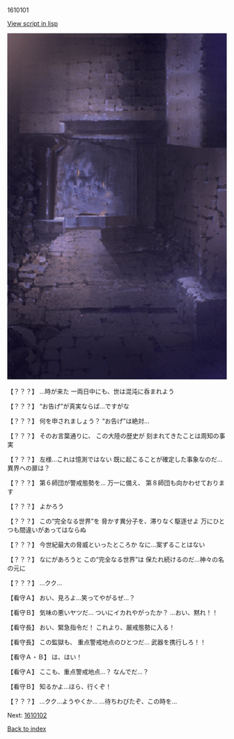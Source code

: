 1610101

[View script in lisp](../scripts/1610101.txt)

![006_jail.png](../images/backgrounds/006_jail.png)

【？？？】
…時が来た
一両日中にも、世は混沌に呑まれよう

【？？？】
“お告げ”が真実ならば…ですがな

【？？？】
何を申されましょう？
“お告げ”は絶対…

【？？？】
そのお言葉通りに、
この大陸の歴史が
刻まれてきたことは周知の事実

【？？？】
左様…これは憶測ではない
既に起こることが確定した事象なのだ…異界への扉は？

【？？？】
第６師団が警戒態勢を…
万一に備え、
第８師団も向かわせております

【？？？】
よかろう

【？？？】
この“完全なる世界”を
脅かす異分子を、滞りなく駆逐せよ
万にひとつも間違いがあってはならぬ

【？？？】
今世紀最大の脅威といったところか
なに…案ずることはない

【？？？】
なにがあろうと
この“完全なる世界”は
保たれ続けるのだ…神々の名の元に

【？？？】
…クク…

【看守Ａ】
おい、見ろよ…笑ってやがるぜ…？

【看守Ｂ】
気味の悪いヤツだ…
ついにイカれやがったか？
…おい、黙れ！！

【看守長】
おい、緊急指令だ！
これより、厳戒態勢に入る！

【看守長】
この監獄も、
重点警戒地点のひとつだ…
武器を携行しろ！！

【看守Ａ・Ｂ】
は、はい！

【看守Ａ】
ここも、重点警戒地点…？
なんでだ…？

【看守Ｂ】
知るかよ…ほら、行くぞ！

【？？？】
…クク…ようやくか…
…待ちわびたぞ、この時を…

Next: [1610102](1610102.md)

[Back to index](index.md)
